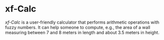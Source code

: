 # xf-Calc

*xf-Calc* is a user-friendly calculator that performs arithmetic operations with fuzzy numbers. It can help someone to compute, e.g., the area of a wall measuring between 7 and 8 meters in length and about 3.5 meters in height.


